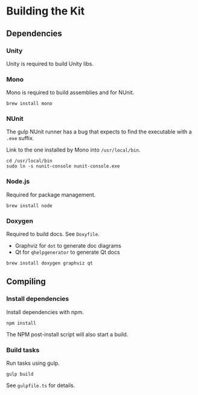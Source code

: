 Building the Kit
================

Dependencies
------------

### Unity
Unity is required to build Unity libs.

### Mono
Mono is required to build assemblies and for NUnit.

```
brew install mono
```

### NUnit
The gulp NUnit runner has a bug that expects to find the executable with a `.exe` suffix. 

Link to the one installed by Mono into `/usr/local/bin`.

```
cd /usr/local/bin
sudo ln -s nunit-console nunit-console.exe
```

### Node.js
Required for package management.

```
brew install node
```

### Doxygen
Required to build docs. See `Doxyfile`.

* Graphviz for `dot` to generate doc diagrams
* Qt for `qhelpgenerator` to generate Qt docs

```
brew install doxygen graphviz qt
```

Compiling
---------

### Install dependencies
Install dependencies with npm.

```
npm install
```

The NPM post-install script will also start a build.

### Build tasks

Run tasks using gulp.

```
gulp build
```

See `gulpfile.ts` for details.